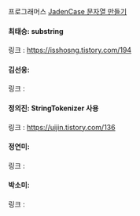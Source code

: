 프로그래머스 [JadenCase 문자열 만들기](https://school.programmers.co.kr/learn/courses/30/lessons/12951)<br>

#### 최태승: substring
링크 : https://isshosng.tistory.com/194

#### 김선웅: 
링크 : 

#### 정의진: StringTokenizer 사용
링크 : https://uijin.tistory.com/136

#### 정연미: 
링크 : 

#### 박소미: 
링크 : 
